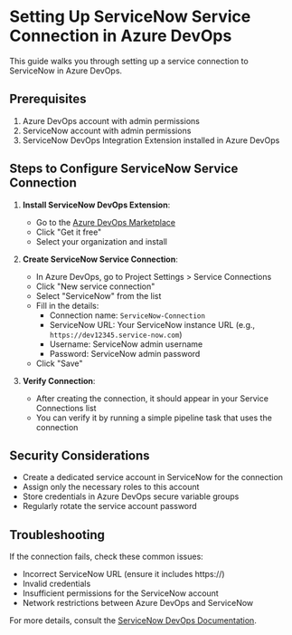 # Setting Up ServiceNow Service Connection in Azure DevOps

This guide walks you through setting up a service connection to ServiceNow in Azure DevOps.

## Prerequisites

1. Azure DevOps account with admin permissions
2. ServiceNow account with admin permissions
3. ServiceNow DevOps Integration Extension installed in Azure DevOps

## Steps to Configure ServiceNow Service Connection

1. **Install ServiceNow DevOps Extension**:
   - Go to the [Azure DevOps Marketplace](https://marketplace.visualstudio.com/items?itemName=ServiceNow.now-azure-devops)
   - Click "Get it free"
   - Select your organization and install

2. **Create ServiceNow Service Connection**:
   - In Azure DevOps, go to Project Settings > Service Connections
   - Click "New service connection"
   - Select "ServiceNow" from the list
   - Fill in the details:
     - Connection name: `ServiceNow-Connection`
     - ServiceNow URL: Your ServiceNow instance URL (e.g., `https://dev12345.service-now.com`)
     - Username: ServiceNow admin username
     - Password: ServiceNow admin password
   - Click "Save"

3. **Verify Connection**:
   - After creating the connection, it should appear in your Service Connections list
   - You can verify it by running a simple pipeline task that uses the connection

## Security Considerations

- Create a dedicated service account in ServiceNow for the connection
- Assign only the necessary roles to this account
- Store credentials in Azure DevOps secure variable groups
- Regularly rotate the service account password

## Troubleshooting

If the connection fails, check these common issues:
- Incorrect ServiceNow URL (ensure it includes https://)
- Invalid credentials
- Insufficient permissions for the ServiceNow account
- Network restrictions between Azure DevOps and ServiceNow

For more details, consult the [ServiceNow DevOps Documentation](https://docs.servicenow.com/bundle/utah-servicenow-platform/page/administer/devops/concept/servicenow-devops.html).
